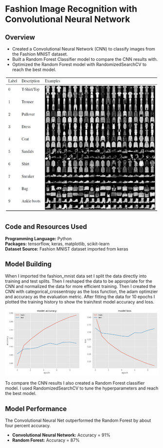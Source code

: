 # Fashion Image Recognition with Convolutional Neural Network
## Overview
* Created a Convolutional Neural Network (CNN) to classify images from the Fashion MNIST dataset.
* Built a Random Forest Classifier model to compare the CNN results with.
* Optimized the Random Forest model with RandomizedSearchCV to reach the best model.

<img src="https://github.com/andreasbergstrm/Fashion-Image-Recognition-with-CNN/blob/main/fashion_mnist.png" width="559" height="450" />

## Code and Resources Used

**Programming Language:** Python  
**Packages:** tensorflow, keras, matplotlib, scikit-learn  
**Dataset Source:** Fashion MNIST dataset imported from keras

## Model Building

When I imported the fashion_mnist data set I split the data directly into training and test splits. Then I reshaped the data to be appropriate for the CNN and normalized the data for more efficient training. Then I created the CNN with categorical_crossentropy as the loss function, the adam optimzier and accuracy as the evaluation metric. After fitting the data for 10 epochs I plotted the training history to show the train/test model accuracy and loss.  

![](CNN_history.png)

To compare the CNN results I also created a Random Forest classifier model. I used RandomizedSearchCV to tune the hyperparameters and reach the best model.

## Model Performance

The Convolutional Neural Net outperformed the Random Forest by about four percent accuracy. 
* **Convolutional Neural Network:** Accuracy = 91% 
* **Random Forest:** Accuracy = 87%
